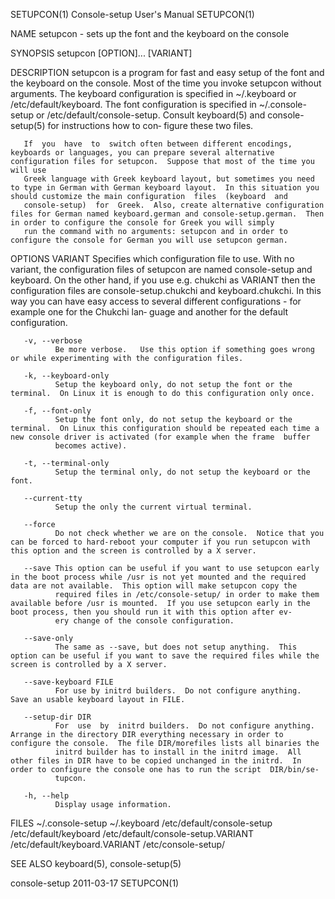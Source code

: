 SETUPCON(1)                                                                              Console-setup User's Manual                                                                              SETUPCON(1)

NAME
       setupcon - sets up the font and the keyboard on the console

SYNOPSIS
       setupcon [OPTION]... [VARIANT]

DESCRIPTION
       setupcon  is  a  program  for  fast  and  easy setup of the font and the keyboard on the console.  Most of the time you invoke setupcon without arguments.  The keyboard configuration is specified in
       ~/.keyboard or /etc/default/keyboard.  The font configuration is specified in ~/.console-setup or /etc/default/console-setup.  Consult keyboard(5) and console-setup(5) for instructions how  to  con‐
       figure these two files.

       If  you  have  to  switch often between different encodings, keyboards or languages, you can prepare several alternative configuration files for setupcon.  Suppose that most of the time you will use
       Greek language with Greek keyboard layout, but sometimes you need to type in German with German keyboard layout.  In this situation you should customize the main configuration  files  (keyboard  and
       console-setup)  for  Greek.  Also, create alternative configuration files for German named keyboard.german and console-setup.german.  Then in order to configure the console for Greek you will simply
       run the command with no arguments: setupcon and in order to configure the console for German you will use setupcon german.

OPTIONS
       VARIANT
              Specifies which configuration file to use.  With no variant, the configuration files of setupcon are named console-setup and keyboard.  On the other hand, if you use e.g.  chukchi as  VARIANT
              then  the  configuration files are console-setup.chukchi and keyboard.chukchi.  In this way you can have easy access to several different configurations - for example one for the Chukchi lan‐
              guage and another for the default configuration.

       -v, --verbose
              Be more verbose.   Use this option if something goes wrong or while experimenting with the configuration files.

       -k, --keyboard-only
              Setup the keyboard only, do not setup the font or the terminal.  On Linux it is enough to do this configuration only once.

       -f, --font-only
              Setup the font only, do not setup the keyboard or the terminal.  On Linux this configuration should be repeated each time a new console driver is activated (for example when the frame  buffer
              becomes active).

       -t, --terminal-only
              Setup the terminal only, do not setup the keyboard or the font.

       --current-tty
              Setup the only the current virtual terminal.

       --force
              Do not check whether we are on the console.  Notice that you can be forced to hard-reboot your computer if you run setupcon with this option and the screen is controlled by a X server.

       --save This option can be useful if you want to use setupcon early in the boot process while /usr is not yet mounted and the required data are not available.  This option will make setupcon copy the
              required files in /etc/console-setup/ in order to make them available before /usr is mounted.  If you use setupcon early in the boot process, then you should run it with this option after ev‐
              ery change of the console configuration.

       --save-only
              The same as --save, but does not setup anything.  This option can be useful if you want to save the required files while the screen is controlled by a X server.

       --save-keyboard FILE
              For use by initrd builders.  Do not configure anything.  Save an usable keyboard layout in FILE.

       --setup-dir DIR
              For  use  by  initrd builders.  Do not configure anything.  Arrange in the directory DIR everything necessary in order to configure the console.  The file DIR/morefiles lists all binaries the
              initrd builder has to install in the initrd image.  All other files in DIR have to be copied unchanged in the initrd.  In order to configure the console one has to run the script  DIR/bin/se‐
              tupcon.

       -h, --help
              Display usage information.

FILES
       ~/.console-setup
       ~/.keyboard
       /etc/default/console-setup
       /etc/default/keyboard
       /etc/default/console-setup.VARIANT
       /etc/default/keyboard.VARIANT
       /etc/console-setup/

SEE ALSO
       keyboard(5), console-setup(5)

console-setup                                                                                     2011-03-17                                                                                      SETUPCON(1)
